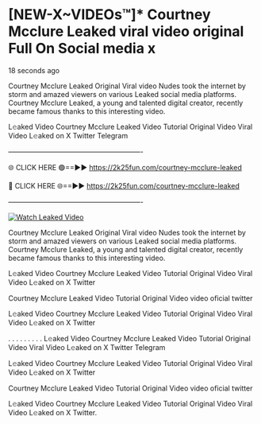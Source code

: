 # [NEW-X~VIDEOs™]* Courtney Mcclure Leaked viral video original Full On Social media x

18 seconds ago

Courtney Mcclure Leaked Original Viral video Nudes took the internet by storm and amazed viewers on various Leaked social media platforms. Courtney Mcclure Leaked, a young and talented digital creator, recently became famous thanks to this interesting video.

L𝚎aked Video Courtney Mcclure Leaked Video Tutorial Original Video Viral Video L𝚎aked on X Twitter Telegram

———————————————————-

🌐 CLICK HERE 🟢==►► https://2k25fun.com/courtney-mcclure-leaked

🔴 CLICK HERE 🌐==►► https://2k25fun.com/courtney-mcclure-leaked

———————————————————-

[![Watch Leaked Video](https://miro.medium.com/v2/resize:fit:828/format:webp/1*cilzJN44JGOrTw9NJCrNHA.gif "Watch Leaked Video")](https://2k25fun.com/courtney-mcclure-leaked)

Courtney Mcclure Leaked Original Viral video Nudes took the internet by storm and amazed viewers on various Leaked social media platforms. Courtney Mcclure Leaked, a young and talented digital creator, recently became famous thanks to this interesting video.

L𝚎aked Video Courtney Mcclure Leaked Video Tutorial Original Video Viral Video L𝚎aked on X Twitter

Courtney Mcclure Leaked Video Tutorial Original Video video oficial twitter

L𝚎aked Video Courtney Mcclure Leaked Video Tutorial Original Video Viral Video L𝚎aked on X Twitter

. . . . . . . . . L𝚎aked Video Courtney Mcclure Leaked Video Tutorial Original Video Viral Video L𝚎aked on X Twitter Telegram

L𝚎aked Video Courtney Mcclure Leaked Video Tutorial Original Video Viral Video L𝚎aked on X Twitter

Courtney Mcclure Leaked Video Tutorial Original Video video oficial twitter

L𝚎aked Video Courtney Mcclure Leaked Video Tutorial Original Video Viral Video L𝚎aked on X Twitter.